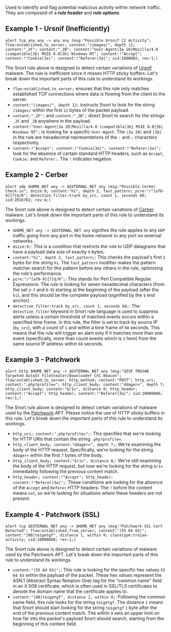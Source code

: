 Used to identify and flag potential malicious activity within network traffic.
They are composed of a ___rule header___ and ___rule options___.

## Example 1 - Ursnif (Inefficiently)

```shell-session
alert tcp any any -> any any (msg:"Possible Ursnif C2 Activity"; flow:established,to_server; content:"/images/", depth 12; content:"_2F"; content:"_2B"; content:"User-Agent|3a 20|Mozilla/4.0 (compatible|3b| MSIE 8.0|3b| Windows NT"; content:!"Accept"; content:!"Cookie|3a|"; content:!"Referer|3a|"; sid:1000002; rev:1;)
```

The Snort rule above is designed to detect certain variations of [Ursnif](https://www.fortinet.com/blog/threat-research/ursnif-variant-spreading-word-document) malware. The rule is inefficient since it misses HTTP sticky buffers. Let's break down the important parts of this rule to understand its workings.

- `flow:established,to_server;` ensures that this rule only matches established TCP connections where data is flowing from the client to the server.
- `content:"/images/", depth 12;` instructs Snort to look for the string `/images/` within the first `12` bytes of the packet payload.
- `content:"_2F";` and `content:"_2B";` direct Snort to search for the strings `_2F` and `_2B` anywhere in the payload.
- `content:"User-Agent|3a 20|Mozilla/4.0 (compatible|3b| MSIE 8.0|3b| Windows NT";` is looking for a specific `User-Agent`. The `|3a 20|` and `|3b|` in the rule are hexadecimal representations of the `:` and `;` characters respectively.
- `content:!"Accept"; content:!"Cookie|3a|"; content:!"Referer|3a|";` look for the absence of certain standard HTTP headers, such as `Accept`, `Cookie:` and `Referer:`. The `!` indicates negation.

## Example 2 - Cerber

```shell-session
alert udp $HOME_NET any -> $EXTERNAL_NET any (msg:"Possible Cerber Check-in"; dsize:9; content:"hi", depth 2, fast_pattern; pcre:"/^[af0-9]{7}$/R"; detection_filter:track by_src, count 1, seconds 60; sid:2816763; rev:4;)
```

The Snort rule above is designed to detect certain variations of [Cerber](https://blog.checkpoint.com/research/14959/) malware. Let's break down the important parts of this rule to understand its workings.

- `$HOME_NET any -> $EXTERNAL_NET any` signifies the rule applies to any `UDP` traffic going from any port in the home network to any port on external networks.
- `dsize:9;`: This is a condition that restricts the rule to UDP datagrams that have a payload data size of exactly `9` bytes.
- `content:"hi", depth 2, fast_pattern;`: This checks the payload's first `2` bytes for the string `hi`. The `fast_pattern` modifier makes the pattern matcher search for this pattern before any others in the rule, optimizing the rule's performance.
- `pcre:"/^[af0-9]{7}$/R";`: This stands for Perl Compatible Regular Expressions. The rule is looking for seven hexadecimal characters (from the set `a-f` and `0-9`) starting at the beginning of the payload (after the `hi`), and this should be the complete payload (signified by the `$` end anchor).
- `detection_filter:track by_src, count 1, seconds 60;`: The `detection_filter` keyword in Snort rule language is used to suppress alerts unless a certain threshold of matched events occurs within a specified time frame. In this rule, the filter is set to track by source IP (`by_src`), with a count of `1` and within a time frame of `60` seconds. This means that the rule will trigger an alert only if it matches more than one event (specifically, more than count events which is `1` here) from the same source IP address within `60` seconds.

## Example 3 - Patchwork

```shell-session
alert http $HOME_NET any -> $EXTERNAL_NET any (msg:"OISF TROJAN Targeted AutoIt FileStealer/Downloader CnC Beacon"; flow:established,to_server; http_method; content:"POST"; http_uri; content:".php?profile="; http_client_body; content:"ddager=", depth 7; http_client_body; content:"&r1=", distance 0; http_header; content:!"Accept"; http_header; content:!"Referer|3a|"; sid:10000006; rev:1;)
```

The Snort rule above is designed to detect certain variations of malware used by the [Patchwork](https://paper.seebug.org/papers/APT/APT_CyberCriminal_Campagin/2016/2016.07.07.UNVEILING_PATCHWORK/Unveiling-Patchwork.pdf) APT. Please notice the use of HTTP sticky buffers in this rule. Let's break down the important parts of this rule to understand its workings.

- `http_uri; content:".php?profile=";`: This specifies that we're looking for HTTP URIs that contain the string `.php?profile=`.
- `http_client_body; content:"ddager=", depth 7;`: We're examining the body of the HTTP request. Specifically, we're looking for the string `ddager=` within the first `7` bytes of the body.
- `http_client_body; content:"&r1=", distance 0;`: We're still examining the body of the HTTP request, but now we're looking for the string `&r1=` immediately following the previous content match.
- `http_header; content:!"Accept"; http_header; content:!"Referer|3a|";`: These conditions are looking for the absence of the `Accept` and `Referer` HTTP headers. The `!` before the content means `not`, so we're looking for situations where these headers are not present.

## Example 4 - Patchwork (SSL)

```shell-session
alert tcp $EXTERNAL_NET any -> $HOME_NET any (msg:"Patchwork SSL Cert Detected"; flow:established,from_server; content:"|55 04 03|"; content:"|08|toigetgf", distance 1, within 9; classtype:trojan-activity; sid:10000008; rev:1;)
```

The Snort rule above is designed to detect certain variations of malware used by the Patchwork APT. Let's break down the important parts of this rule to understand its workings.

- `content:"|55 04 03|";`: This rule is looking for the specific hex values `55 04 03` within the payload of the packet. These hex values represent the ASN.1 (Abstract Syntax Notation One) tag for the "common name" field in an X.509 certificate, which is often used in SSL/TLS certificates to denote the domain name that the certificate applies to.
- `content:"|08|toigetgf", distance 1, within 9;`: Following the common name field, this rule looks for the string `toigetgf`. The distance `1` means that Snort should start looking for the string `toigetgf` `1` byte after the end of the previous content match. The within `9` sets an upper limit on how far into the packet's payload Snort should search, starting from the beginning of this content field.
